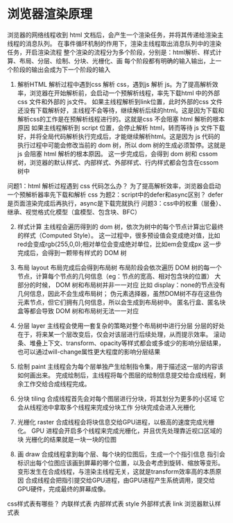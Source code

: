 # 浏览器渲染原理
浏览器的网络线程收到 html 文档后，会产生一个渲染任务，并将其传递给渲染主线程的消息队列。
在事件循环机制的作用下，渲染主线程取出消息队列中的渲染任务，开启渲染流程
整个渲染的流程分为多个阶段，分别是：html解析、样式计算、布局、分层、绘制、分块、光栅化、画
每个阶段都有明确的输入输出，上一个阶段的输出会成为下一个阶段的输入

1. 解析HTML
解析过程中遇到css 解析 css，遇到js 解析 js。为了提高解析效率，浏览器在开始解析前，会启动一个预解析线程，率先下载html 中的外部css 文件和外部的 js文件。
如果主线程解析到link位置，此时外部的css 文件还没有下载解析好，主线程不会等待，继续解析后续的html。这是因为下载和解析css的工作是在预解析线程进行的。这就是css 不会阻塞 html 解析的根本原因
如果主线程解析到 script 位置，会停止解析 html，转而等待 js 文件下载好，并将全局代码解析执行完成后，才能继续解析html。这是因为 js 代码的执行过程中可能会修改当前的 dom 树，所以 dom 树的生成必须暂停。这就是 js 会阻塞 html 解析的根本原因。
这一步完成后，会得到 dom 树和 cssom 树，浏览器的默认样式、内部样式、外部样式、行内样式都会包含在cssom 树中

问题1：html 解析过程遇到 css 代码怎么办？
为了提高解析效率，浏览器会启动一个预解析器率先下载和解析 css
为题2：script中的defer和async区别？
defer是页面渲染完成后再执行，async是下载完就执行
问题3：css中的权重（层叠）、继承、视觉格式化模型（盒模型、包含块、BFC）

2. 样式计算
主线程会遍历得到的 dom 树，依次为树中的每个节点计算出它最终的样式（Computed Style）。
这一过程中，很多预设值会变成绝对值，比如red会变成rgb(255,0,0);相对单位会变成绝对单位，比如em会变成px
这一步完成后，会得到一颗带有样式的 DOM 树

3. 布局 layout
布局完成后会得到布局树
布局阶段会依次遍历 DOM 树的每一个节点，计算每个节点的几何信息（eg：节点的宽高、相对包含块的位置）
大部分的时候， DOM 树和布局树并非一一对应
比如 display：none的节点没有几何信息，因此不会生成布局树；
伪元素选择器，虽然DOM树不存在这些伪元素节点，但它们拥有几何信息，所以会生成到布局树中。
匿名行盒、匿名块盒等都会导致 DOM 树和布局树无法一一对应

4. 分层 layer
主线程会使用一套复杂的策略对整个布局树中进行分层
分层的好处在于，将来某一个层改变后，仅会对该层进行后续处理，从而提示效率。
滚动条、堆叠上下文、transform、opacity等样式都会或多或少的影响分层结果，也可以通过will-change属性更大程度的影响分层结果

5. 绘制 paint
主线程会为每个层单独产生绘制指令集，用于描述这一层的内容该如何画出来。
完成绘制后，主线程将每个图层的绘制信息提交给合成线程，剩余工作交给合成线程完成。

6. 分块 tiling
合成线程首先会对每个图层进行分块，将其划分为更多的小区域
它会从线程池中拿取多个线程来完成分块工作
分块完成会进入光栅化

7. 光栅化 raster
合成线程会将块信息交给GPU进程，以极高的速度完成光栅化。
GPU 进程会开启多个线程来完成光栅化，并且优先处理靠近视口区域的块
光栅化的结果就是一块一块的位图

8. 画 draw
合成线程拿到每个层、每个块的位图后，生成一个个指引信息
指引会标识出每个位图应该画到屏幕的哪个位置，以及会考虑到旋转、缩放等变形。
变形发生在合成线程，与渲染主线程无关，这就是transform效率高的本质原因
合成线程会把指引提交给GPU进程，由GPU进程产生系统调用，提交给GPU硬件，完成最终的屏幕成像。

css样式表有哪些？
内联样式表
内部样式表 style
外部样式表 link
浏览器默认样式表